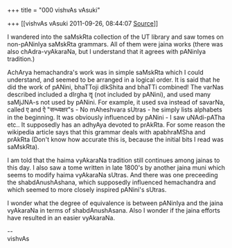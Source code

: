 +++
title = "000 vishvAs vAsuki"

+++
[[vishvAs vAsuki	2011-09-26, 08:44:07 [Source](https://groups.google.com/g/samskrita/c/4usHHM-8kTM)]]



I wandered into the saMskRta collection of the UT library and saw tomes on non-pANinIya saMskRta grammars. All of them were jaina works (there was also chAdra-vyAkaraNa, but I understand that it agrees with pANinIya tradition.)  
  
AchArya hemachandra's work was in simple saMskRta which I could understand, and seemed to be arranged in a logical order. It is said that he did the work of pANini, bhaTToji dIkShita and bhaTTi combined! The varNas described included a dIrgha ॡ (not included by pANini), and used many saMjJNA-s not used by pANini. For example, it used sva instead of savarNa, called ए and ऐ "सन्ध्यक्षर"s - No mAheshvara sUtras - he simply lists alphabets in the beginning. It was obviously influenced by pANini - I saw uNAdi-pATha etc.. It supposedly has an adhyAya devoted to prAkRta. For some reason the wikipedia article says that this grammar deals with apabhraMSha and prAkRta (Don't know how accurate this is, because the initial bits I read was saMskRta).  
  
I am told that the haima vyAkaraNa tradition still continues among jainas to this day. I also saw a tome written in late 1800's by another jaina muni which seems to modify haima vyAkaraNa sUtras. And there was one preceeding the shabdAnushAshana, which supposedly influenced hemachandra and which seemed to more closely inspired pANini's sUtras.  
  
I wonder what the degree of equivalence is between pANinIya and the jaina vyAkaraNa in terms of shabdAnushAsana. Also I wonder if the jaina efforts have resulted in an easier vyAkaraNa.  
  
--  
vishvAs  
  

